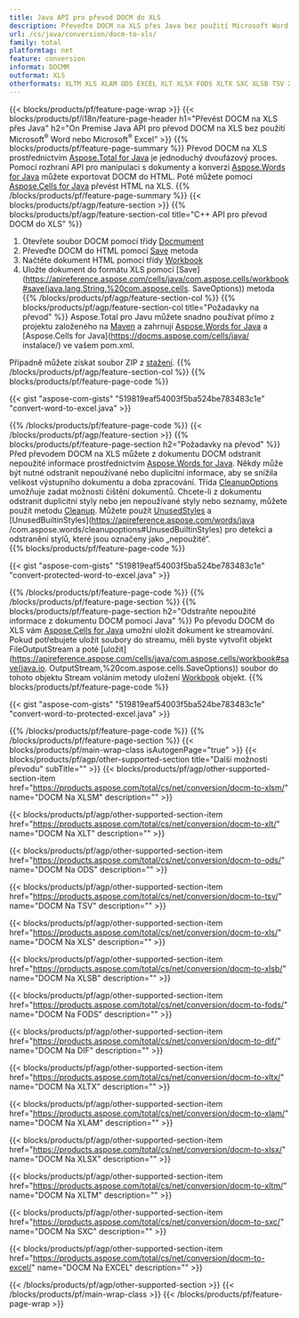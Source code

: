 ```yaml
---
title: Java API pro převod DOCM do XLS
description: Převeďte DOCM na XLS přes Java bez použití Microsoft Word nebo Microsoft Excel
url: /cs/java/conversion/docm-to-xls/
family: total
platformtag: net
feature: conversion
informat: DOCMM
outformat: XLS
otherformats: XLTM XLS XLAM ODS EXCEL XLT XLSX FODS XLTX SXC XLSB TSV XLSM DIF
---
```

{{< blocks/products/pf/feature-page-wrap >}}
{{< blocks/products/pf/i18n/feature-page-header h1="Převést DOCM na XLS přes Java" h2="On Premise Java API pro převod DOCM na XLS bez použití Microsoft<sup>&reg;</sup> Word nebo Microsoft<sup>&reg;</sup> Excel" >}}
{{% blocks/products/pf/feature-page-summary %}}
Převod DOCM na XLS prostřednictvím [Aspose.Total for Java](https://products.aspose.com/total/java/) je jednoduchý dvoufázový proces. Pomocí rozhraní API pro manipulaci s dokumenty a konverzi [Aspose.Words for Java](https://products.aspose.com/words/java/) můžete exportovat DOCM do HTML. Poté můžete pomocí [Aspose.Cells for Java](https://products.aspose.com/cells/java/) převést HTML na XLS.
{{% /blocks/products/pf/feature-page-summary  %}}
{{< blocks/products/pf/agp/feature-section >}}
{{% blocks/products/pf/agp/feature-section-col title="C++ API pro převod DOCM do XLS" %}}
1. Otevřete soubor DOCM pomocí třídy [Docmument](https://apireference.aspose.com/words/java/com.aspose.words/Docmument)
2. Převeďte DOCM do HTML pomocí [Save](https://apireference.aspose.com/words/java/com.aspose.words/Docmument#save(java.lang.String,com.aspose.words.SaveOptions) ) metoda
3. Načtěte dokument HTML pomocí třídy [Workbook](https://apireference.aspose.com/cells/java/com.aspose.cells/Workbook)
4. Uložte dokument do formátu XLS pomocí [Save](https://apireference.aspose.com/cells/java/com.aspose.cells/workbook#save(java.lang.String,%20com.aspose.cells. SaveOptions)) metoda
{{% /blocks/products/pf/agp/feature-section-col %}}
{{% blocks/products/pf/agp/feature-section-col title="Požadavky na převod" %}}
Aspose.Total pro Javu můžete snadno používat přímo z projektu založeného na [Maven](https://repository.aspose.com/webapp/#/artifacts/browse/tree/General/repo/com/aspose/aspose-total) a zahrnují [Aspose.Words for Java](https://docms.aspose.com/words/java/installation/) a [Aspose.Cells for Java](https://docms.aspose.com/cells/java/ instalace/) ve vašem pom.xml.

Případně můžete získat soubor ZIP z [stažení](https://downloads.aspose.com/total/java).
{{% /blocks/products/pf/agp/feature-section-col %}}
{{% blocks/products/pf/feature-page-code %}}

{{< gist "aspose-com-gists" "519819eaf54003f5ba524be783483c1e" "convert-word-to-excel.java" >}}


{{% /blocks/products/pf/feature-page-code %}}
{{< /blocks/products/pf/agp/feature-section >}}
{{% blocks/products/pf/feature-page-section  h2="Požadavky na převod" %}}
Před převodem DOCM na XLS můžete z dokumentu DOCM odstranit nepoužité informace prostřednictvím [Aspose.Words for Java](https://products.aspose.com/words/java/). Někdy může být nutné odstranit nepoužívané nebo duplicitní informace, aby se snížila velikost výstupního dokumentu a doba zpracování. Třída [CleanupOptions](https://apireference.aspose.com/words/java/com.aspose.words/CleanupOptions) umožňuje zadat možnosti čištění dokumentů. Chcete-li z dokumentu odstranit duplicitní styly nebo jen nepoužívané styly nebo seznamy, můžete použít metodu [Cleanup](https://apireference.aspose.com/words/java/com.aspose.words/Docmument#cleanup()). Můžete použít [UnusedStyles](https://apireference.aspose.com/words/java/com.aspose.words/cleanupoptions#UnusedStyles) a [UnusedBuiltinStyles](https://apireference.aspose.com/words/java /com.aspose.words/cleanupoptions#UnusedBuiltinStyles) pro detekci a odstranění stylů, které jsou označeny jako „nepoužité“.  
{{% blocks/products/pf/feature-page-code %}}

{{< gist "aspose-com-gists" "519819eaf54003f5ba524be783483c1e" "convert-protected-word-to-excel.java" >}}

{{% /blocks/products/pf/feature-page-code  %}}
{{% /blocks/products/pf/feature-page-section %}}
{{% blocks/products/pf/feature-page-section  h2="Odstraňte nepoužité informace z dokumentu DOCM pomocí Java" %}}
Po převodu DOCM do XLS vám [Aspose.Cells for Java](https://products.aspose.com/cells/java/) umožní uložit dokument ke streamování. Pokud potřebujete uložit soubory do streamu, měli byste vytvořit objekt FileOutputStream a poté [uložit](https://apireference.aspose.com/cells/java/com.aspose.cells/workbook#save(java.io. OutputStream,%20com.aspose.cells.SaveOptions)) soubor do tohoto objektu Stream voláním metody uložení [Workbook](https://apireference.aspose.com/cells/java/com.aspose.cells/Workbook) objekt. 
{{% blocks/products/pf/feature-page-code %}}

{{< gist "aspose-com-gists" "519819eaf54003f5ba524be783483c1e" "convert-word-to-protected-excel.java" >}}

{{% /blocks/products/pf/feature-page-code  %}}
{{% /blocks/products/pf/feature-page-section %}}
{{< blocks/products/pf/main-wrap-class isAutogenPage="true" >}}
{{< blocks/products/pf/agp/other-supported-section title="Další možnosti převodu" subTitle="" >}}
{{< blocks/products/pf/agp/other-supported-section-item href="https://products.aspose.com/total/cs/net/conversion/docm-to-xlsm/" name="DOCM Na XLSM" description="" >}}

{{< blocks/products/pf/agp/other-supported-section-item href="https://products.aspose.com/total/cs/net/conversion/docm-to-xlt/" name="DOCM Na XLT" description="" >}}

{{< blocks/products/pf/agp/other-supported-section-item href="https://products.aspose.com/total/cs/net/conversion/docm-to-ods/" name="DOCM Na ODS" description="" >}}

{{< blocks/products/pf/agp/other-supported-section-item href="https://products.aspose.com/total/cs/net/conversion/docm-to-tsv/" name="DOCM Na TSV" description="" >}}

{{< blocks/products/pf/agp/other-supported-section-item href="https://products.aspose.com/total/cs/net/conversion/docm-to-xls/" name="DOCM Na XLS" description="" >}}

{{< blocks/products/pf/agp/other-supported-section-item href="https://products.aspose.com/total/cs/net/conversion/docm-to-xlsb/" name="DOCM Na XLSB" description="" >}}

{{< blocks/products/pf/agp/other-supported-section-item href="https://products.aspose.com/total/cs/net/conversion/docm-to-fods/" name="DOCM Na FODS" description="" >}}

{{< blocks/products/pf/agp/other-supported-section-item href="https://products.aspose.com/total/cs/net/conversion/docm-to-dif/" name="DOCM Na DIF" description="" >}}

{{< blocks/products/pf/agp/other-supported-section-item href="https://products.aspose.com/total/cs/net/conversion/docm-to-xltx/" name="DOCM Na XLTX" description="" >}}

{{< blocks/products/pf/agp/other-supported-section-item href="https://products.aspose.com/total/cs/net/conversion/docm-to-xlam/" name="DOCM Na XLAM" description="" >}}

{{< blocks/products/pf/agp/other-supported-section-item href="https://products.aspose.com/total/cs/net/conversion/docm-to-xlsx/" name="DOCM Na XLSX" description="" >}}

{{< blocks/products/pf/agp/other-supported-section-item href="https://products.aspose.com/total/cs/net/conversion/docm-to-xltm/" name="DOCM Na XLTM" description="" >}}

{{< blocks/products/pf/agp/other-supported-section-item href="https://products.aspose.com/total/cs/net/conversion/docm-to-sxc/" name="DOCM Na SXC" description="" >}}

{{< blocks/products/pf/agp/other-supported-section-item href="https://products.aspose.com/total/cs/net/conversion/docm-to-excel/" name="DOCM Na EXCEL" description="" >}}


{{< /blocks/products/pf/agp/other-supported-section >}}
{{< /blocks/products/pf/main-wrap-class >}}
{{< /blocks/products/pf/feature-page-wrap >}}